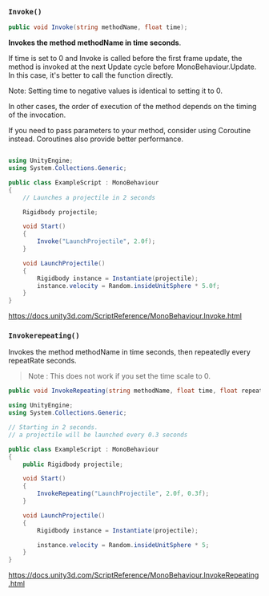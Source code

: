 ### `Invoke()`


```cs
public void Invoke(string methodName, float time);
```

**Invokes the method methodName in time seconds**.

If time is set to 0 and Invoke is called before the first frame update, the method is invoked at the next Update cycle before MonoBehaviour.Update. In this case, it's better to call the function directly.

Note: Setting time to negative values is identical to setting it to 0.

In other cases, the order of execution of the method depends on the timing of the invocation.

If you need to pass parameters to your method, consider using Coroutine instead. Coroutines also provide better performance.

```cs

using UnityEngine;
using System.Collections.Generic;

public class ExampleScript : MonoBehaviour
{
    // Launches a projectile in 2 seconds

    Rigidbody projectile;

    void Start()
    {
        Invoke("LaunchProjectile", 2.0f);
    }

    void LaunchProjectile()
    {
        Rigidbody instance = Instantiate(projectile);
        instance.velocity = Random.insideUnitSphere * 5.0f;
    }
}
```

https://docs.unity3d.com/ScriptReference/MonoBehaviour.Invoke.html



### `Invokerepeating()`
Invokes the method methodName in time seconds, then repeatedly every repeatRate seconds.
> Note : This does not work if you set the time scale to 0.


```cs
public void InvokeRepeating(string methodName, float time, float repeatRate);
```

```cs 
using UnityEngine;
using System.Collections.Generic;

// Starting in 2 seconds.
// a projectile will be launched every 0.3 seconds

public class ExampleScript : MonoBehaviour
{
    public Rigidbody projectile;

    void Start()
    {
        InvokeRepeating("LaunchProjectile", 2.0f, 0.3f);
    }

    void LaunchProjectile()
    {
        Rigidbody instance = Instantiate(projectile);

        instance.velocity = Random.insideUnitSphere * 5;
    }
}
```



https://docs.unity3d.com/ScriptReference/MonoBehaviour.InvokeRepeating.html










